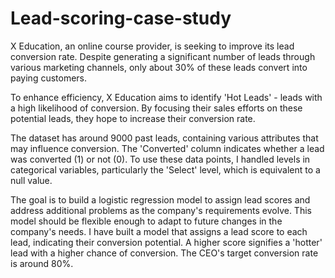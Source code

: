 # Lead-scoring-case-study
X Education, an online course provider, is seeking to improve its lead conversion rate. Despite generating a significant number of leads through various marketing channels, only about 30% of these leads convert into paying customers.

To enhance efficiency, X Education aims to identify 'Hot Leads' - leads with a high likelihood of conversion. By focusing their sales efforts on these potential leads, they hope to increase their conversion rate.

The dataset has around 9000 past leads, containing various attributes that may influence conversion. The 'Converted' column indicates whether a lead was converted (1) or not (0). To use these data points, I handled levels in categorical variables, particularly the 'Select' level, which is equivalent to a null value.

The goal is to build a logistic regression model to assign lead scores and address additional problems as the company's requirements evolve. This model should be flexible enough to adapt to future changes in the company's needs. I have built a model that assigns a lead score to each lead, indicating their conversion potential. A higher score signifies a 'hotter' lead with a higher chance of conversion. The CEO's target conversion rate is around 80%.
